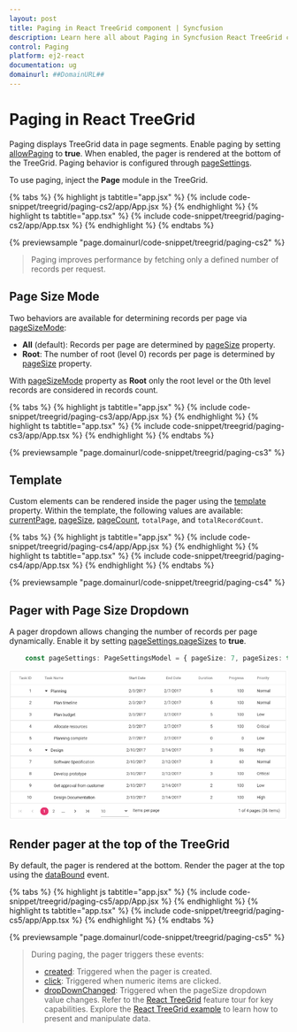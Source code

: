 ```yaml
---
layout: post
title: Paging in React TreeGrid component | Syncfusion
description: Learn here all about Paging in Syncfusion React TreeGrid component of Syncfusion Essential JS 2 and more.
control: Paging 
platform: ej2-react
documentation: ug
domainurl: ##DomainURL##
---
```


# Paging in React TreeGrid

Paging displays TreeGrid data in page segments. Enable paging by setting [allowPaging](https://ej2.syncfusion.com/react/documentation/api/treegrid/#allowpaging) to **true**. When enabled, the pager is rendered at the bottom of the TreeGrid. Paging behavior is configured through [pageSettings](https://ej2.syncfusion.com/react/documentation/api/treegrid/#pagesettings).

To use paging, inject the **Page** module in the TreeGrid.

{% tabs %}
{% highlight js tabtitle="app.jsx" %}
{% include code-snippet/treegrid/paging-cs2/app/App.jsx %}
{% endhighlight %}
{% highlight ts tabtitle="app.tsx" %}
{% include code-snippet/treegrid/paging-cs2/app/App.tsx %}
{% endhighlight %}
{% endtabs %}

 {% previewsample "page.domainurl/code-snippet/treegrid/paging-cs2" %}

> Paging improves performance by fetching only a defined number of records per request.

## Page Size Mode

Two behaviors are available for determining records per page via [pageSizeMode](https://ej2.syncfusion.com/react/documentation/api/treegrid/pageSettingsModel/#pagesizemode):

- **All** (default): Records per page are determined by [pageSize](https://ej2.syncfusion.com/react/documentation/api/treegrid/pageSettingsModel/#pagesize) property.
- **Root**: The number of root (level 0) records per page is determined by [pageSize](https://ej2.syncfusion.com/react/documentation/api/treegrid/pageSettingsModel/#pagesize) property.

With [pageSizeMode](https://ej2.syncfusion.com/react/documentation/api/treegrid/pageSettingsModel/#pagesizemode) property as **Root** only the root level or the 0th level records are considered in records count.

{% tabs %}
{% highlight js tabtitle="app.jsx" %}
{% include code-snippet/treegrid/paging-cs3/app/App.jsx %}
{% endhighlight %}
{% highlight ts tabtitle="app.tsx" %}
{% include code-snippet/treegrid/paging-cs3/app/App.tsx %}
{% endhighlight %}
{% endtabs %}

 {% previewsample "page.domainurl/code-snippet/treegrid/paging-cs3" %}

## Template

Custom elements can be rendered inside the pager using the [template](https://ej2.syncfusion.com/react/documentation/api/treegrid/pageSettingsModel/#template) property. Within the template, the following values are available: [currentPage](https://ej2.syncfusion.com/react/documentation/api/treegrid/pageSettingsModel/#currentpage), [pageSize](https://ej2.syncfusion.com/react/documentation/api/treegrid/pageSettingsModel/#pagesize), [pageCount](https://ej2.syncfusion.com/react/documentation/api/treegrid/pageSettingsModel/#pagecount), `totalPage`, and `totalRecordCount`.

{% tabs %}
{% highlight js tabtitle="app.jsx" %}
{% include code-snippet/treegrid/paging-cs4/app/App.jsx %}
{% endhighlight %}
{% highlight ts tabtitle="app.tsx" %}
{% include code-snippet/treegrid/paging-cs4/app/App.tsx %}
{% endhighlight %}
{% endtabs %}

 {% previewsample "page.domainurl/code-snippet/treegrid/paging-cs4" %}

## Pager with Page Size Dropdown

A pager dropdown allows changing the number of records per page dynamically. Enable it by setting [pageSettings.pageSizes](https://ej2.syncfusion.com/react/documentation/api/treegrid/pageSettingsModel/#pagesizes) to **true**.

```ts
    const pageSettings: PageSettingsModel = { pageSize: 7, pageSizes: true };
```

![Page size dropdown](images/pagesizes.png)

## Render pager at the top of the TreeGrid

By default, the pager is rendered at the bottom. Render the pager at the top using the [dataBound](https://ej2.syncfusion.com/react/documentation/api/treegrid/#databound) event.

{% tabs %}
{% highlight js tabtitle="app.jsx" %}
{% include code-snippet/treegrid/paging-cs5/app/App.jsx %}
{% endhighlight %}
{% highlight ts tabtitle="app.tsx" %}
{% include code-snippet/treegrid/paging-cs5/app/App.tsx %}
{% endhighlight %}
{% endtabs %}

 {% previewsample "page.domainurl/code-snippet/treegrid/paging-cs5" %}

> During paging, the pager triggers these events:
> * [created](https://ej2.syncfusion.com/react/documentation/api/pager/#created): Triggered when the pager is created.
> * [click](https://ej2.syncfusion.com/react/documentation/api/pager/#click): Triggered when numeric items are clicked.
> * [dropDownChanged](https://ej2.syncfusion.com/react/documentation/api/pager/#dropdownchanged): Triggered when the pageSize dropdown value changes.
> Refer to the [React TreeGrid](https://www.syncfusion.com/react-ui-components/react-tree-grid) feature tour for key capabilities. Explore the [React TreeGrid example](https://ej2.syncfusion.com/react/demos/#/material/treegrid/treegrid-overview) to learn how to present and manipulate data.